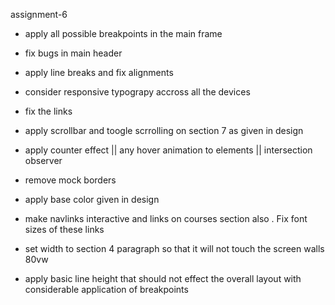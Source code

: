 assignment-6

- apply all possible breakpoints in the main frame
- fix bugs in main header
- apply line breaks and fix alignments
- consider responsive typograpy accross all the devices
- fix the links
- apply scrollbar and toogle scrrolling on section 7 as given in design
- apply counter effect || any hover animation to elements || intersection observer
- remove mock borders
- apply base color given in design 
- make navlinks interactive and links on courses section also . Fix font sizes of these links

- set width to section 4 paragraph so that it will not touch the screen walls 80vw
- apply basic line height that should not effect the overall layout with considerable application of breakpoints